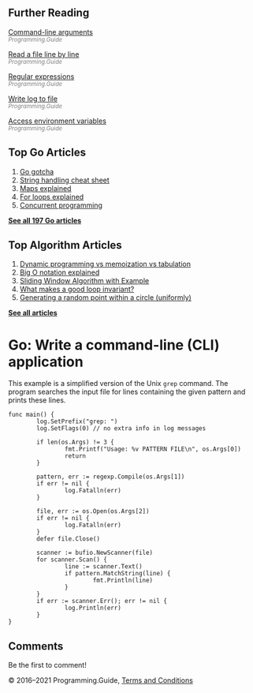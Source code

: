 <span class="underline"></span>

<span class="underline"></span>

## Further Reading

[Command-line arguments](command-line-arguments.html)  
<span style="color: grey; font-style: italic; font-size: smaller">Programming.Guide</span>

[Read a file line by line](read-file-line-by-line.html)  
<span style="color: grey; font-style: italic; font-size: smaller">Programming.Guide</span>

[Regular expressions](regexp-cheat-sheet.html)  
<span style="color: grey; font-style: italic; font-size: smaller">Programming.Guide</span>

[Write log to file](log-to-file.html)  
<span style="color: grey; font-style: italic; font-size: smaller">Programming.Guide</span>

[Access environment variables](environment-variables.html)  
<span style="color: grey; font-style: italic; font-size: smaller">Programming.Guide</span>

## Top Go Articles

1.  [Go gotcha](go-gotcha.html)
2.  [String handling cheat sheet](string-functions-reference-cheat-sheet.html)
3.  [Maps explained](maps-explained.html)
4.  [For loops explained](for-loop.html)
5.  [Concurrent programming](go-concurrency-tutorial.html)

[**See all 197 Go articles**](index.html)

<span class="underline"></span>

## Top Algorithm Articles

1.  [Dynamic programming vs memoization vs tabulation](../dynamic-programming-vs-memoization-vs-tabulation.html)
2.  [Big O notation explained](../big-o-notation-explained.html)
3.  [Sliding Window Algorithm with Example](../sliding-window-example.html)
4.  [What makes a good loop invariant?](../what-makes-a-good-loop-invariant.html)
5.  [Generating a random point within a circle (uniformly)](../random-point-within-circle.html)

[**See all articles**](../index.html)

# Go: Write a command-line (CLI) application

This example is a simplified version of the Unix `grep` command. The program searches the input file for lines containing the given pattern and prints these lines.

    func main() {
            log.SetPrefix("grep: ")
            log.SetFlags(0) // no extra info in log messages

            if len(os.Args) != 3 {
                    fmt.Printf("Usage: %v PATTERN FILE\n", os.Args[0])
                    return
            }

            pattern, err := regexp.Compile(os.Args[1])
            if err != nil {
                    log.Fatalln(err)
            }

            file, err := os.Open(os.Args[2])
            if err != nil {
                    log.Fatalln(err)
            }
            defer file.Close()

            scanner := bufio.NewScanner(file)
            for scanner.Scan() {
                    line := scanner.Text()
                    if pattern.MatchString(line) {
                            fmt.Println(line)
                    }
            }
            if err := scanner.Err(); err != nil {
                    log.Println(err)
            }
    }

## Comments

Be the first to comment!

© 2016–2021 Programming.Guide, [Terms and Conditions](../terms-and-conditions.html)
